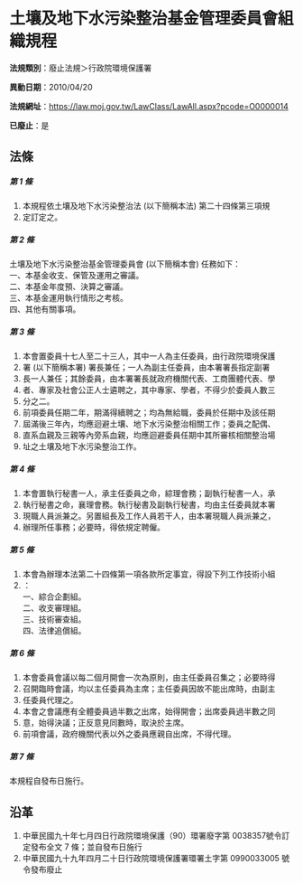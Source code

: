 # 土壤及地下水污染整治基金管理委員會組織規程

**法規類別**：廢止法規＞行政院環境保護署

**異動日期**：2010/04/20  

**法規網址**：https://law.moj.gov.tw/LawClass/LawAll.aspx?pcode=O0000014

**已廢止**：是



## 法條
##### 第 1 條
1. 本規程依土壤及地下水污染整治法 (以下簡稱本法) 第二十四條第三項規
1. 定訂定之。

##### 第 2 條
土壤及地下水污染整治基金管理委員會 (以下簡稱本會) 任務如下：  
一、本基金收支、保管及運用之審議。  
二、本基金年度預、決算之審議。  
三、本基金運用執行情形之考核。  
四、其他有關事項。

##### 第 3 條
1. 本會置委員十七人至二十三人，其中一人為主任委員，由行政院環境保護
1. 署 (以下簡稱本署) 署長兼任；一人為副主任委員，由本署署長指定副署
1. 長一人兼任；其餘委員，由本署署長就政府機關代表、工商團體代表、學
1. 者、專家及社會公正人士遴聘之，其中專家、學者，不得少於委員人數三
1. 分之二。
1. 前項委員任期二年，期滿得續聘之；均為無給職，委員於任期中及該任期
1. 屆滿後三年內，均應迴避土壤、地下水污染整治相關工作；委員之配偶、
1. 直系血親及三親等內旁系血親，均應迴避委員任期中其所審核相關整治場
1. 址之土壤及地下水污染整治工作。

##### 第 4 條
1. 本會置執行秘書一人，承主任委員之命，綜理會務；副執行秘書一人，承
1. 執行秘書之命，襄理會務。執行秘書及副執行秘書，均由主任委員就本署
1. 現職人員派兼之。另置組長及工作人員若干人，由本署現職人員派兼之，
1. 辦理所任事務；必要時，得依規定聘僱。

##### 第 5 條
1. 本會為辦理本法第二十四條第一項各款所定事宜，得設下列工作技術小組
1. ：  
一、綜合企劃組。  
二、收支審理組。  
三、技術審查組。  
四、法律追償組。

##### 第 6 條
1. 本會委員會議以每二個月開會一次為原則，由主任委員召集之；必要時得
1. 召開臨時會議，均以主任委員為主席；主任委員因故不能出席時，由副主
1. 任委員代理之。
1. 本會之會議應有全體委員過半數之出席，始得開會；出席委員過半數之同
1. 意，始得決議；正反意見同數時，取決於主席。
1. 前項會議，政府機關代表以外之委員應親自出席，不得代理。

##### 第 7 條
本規程自發布日施行。

## 沿革
1. 中華民國九十年七月四日行政院環境保護（90）環署廢字第 0038357號令訂定發布全文 7  條；並自發布日施行
1. 中華民國九十九年四月二十日行政院環境保護署環署土字第 0990033005 號令發布廢止                                                
